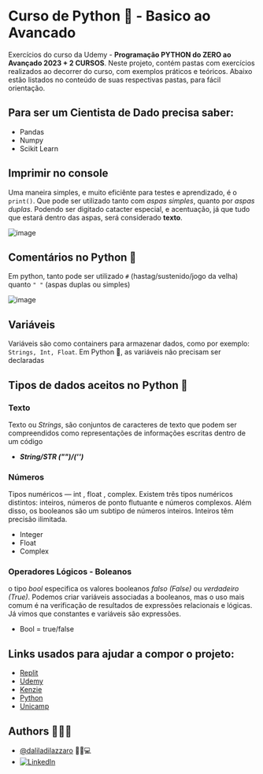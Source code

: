 # Curso de Python 🐍 - Basico ao Avancado

Exercícios do curso da Udemy - **Programação PYTHON do ZERO ao Avançado 2023 + 2 CURSOS**. Neste projeto, contém pastas com exercícios realizados ao decorrer do curso, com exemplos práticos e teóricos. Abaixo estão listados no conteúdo de suas respectivas pastas, para fácil orientação. 


## Para ser um Cientista de Dado precisa saber:
- Pandas
- Numpy
- Scikit Learn

## Imprimir no console
Uma maneira simples, e muito eficiênte para testes e aprendizado, é o ```print()```. Que pode ser utilizado tanto com *aspas simples*, quanto por *aspas duplas*. Podendo ser digitado catacter especial, e acentuação, já que tudo que estará dentro das aspas, será considerado **texto**.

![image](https://user-images.githubusercontent.com/62756757/212181019-487fc280-7b1f-44a5-b718-b433febc1495.png)


## Comentários no Python 🐍
Em python, tanto pode ser utilizado ```#``` (hastag/sustenido/jogo da velha) quanto ```" "``` (aspas duplas ou simples)

![image](https://user-images.githubusercontent.com/62756757/212179595-a4ba1548-2721-45db-8b2d-c2dca5230b95.png)

## Variáveis
Variáveis são como containers para armazenar dados, como por exemplo: ```Strings, Int, Float```.
Em Python 🐍, as variáveis não precisam ser declaradas

## Tipos de dados aceitos no Python 🐍
### Texto
Texto ou *Strings*, são conjuntos de caracteres de texto que podem ser compreendidos como representações de informações escritas dentro de um código
- ***String/STR ("")/('')***

### Números
Tipos numéricos — int , float , complex. Existem três tipos numéricos distintos: inteiros, números de ponto flutuante e números complexos. Além disso, os booleanos são um subtipo de números inteiros. Inteiros têm precisão ilimitada.
- Integer
- Float
- Complex

### Operadores Lógicos -  Boleanos
o tipo *bool* especifica os valores booleanos *falso (False)* ou *verdadeiro (True)*. Podemos criar variáveis associadas a booleanos, mas o uso mais comum é na verificação de resultados de expressões relacionais e lógicas. Já vimos que constantes e variáveis são expressões.
- Bool = true/false

## Links usados para ajudar a compor o projeto: 
- [Replit](https://replit.com/~)
- [Udemy](https://ibm-learning.udemy.com/course/programacao-python-do-basico-ao-avancado/learn/lecture/24566322#content)
- [Kenzie](https://kenzie.com.br/blog/string-python/#:~:text=Strings%2C%20n%C3%A3o%20somente%20em%20Python,escritas%20dentro%20de%20um%20c%C3%B3digo.)
- [Python](https://www.python.org/)
- [Unicamp](https://www.ic.unicamp.br/~raquel.cabral/pdf/Aula04.pdf)

## Authors 👩‍💻💖

- [@daliladilazzaro](https://github.com/daliladilazzaro) 💁💖💻
- [![LinkedIn](https://img.shields.io/badge/linkedin-0A66C2?style=for-the-badge&logo=linkedin&logoColor=white)](https://www.linkedin.com/in/dalila-di-lazzaro-298296100/) 

